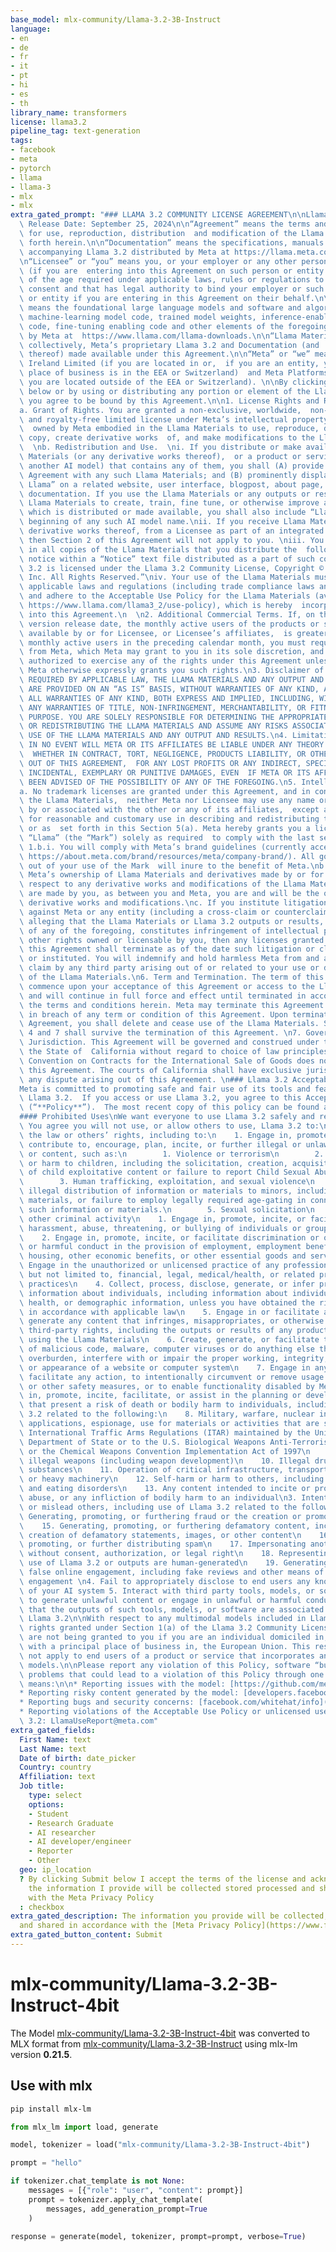 ```yaml
---
base_model: mlx-community/Llama-3.2-3B-Instruct
language:
- en
- de
- fr
- it
- pt
- hi
- es
- th
library_name: transformers
license: llama3.2
pipeline_tag: text-generation
tags:
- facebook
- meta
- pytorch
- llama
- llama-3
- mlx
- mlx
extra_gated_prompt: "### LLAMA 3.2 COMMUNITY LICENSE AGREEMENT\n\nLlama 3.2 Version\
  \ Release Date: September 25, 2024\n\n“Agreement” means the terms and conditions\
  \ for use, reproduction, distribution  and modification of the Llama Materials set\
  \ forth herein.\n\n“Documentation” means the specifications, manuals and documentation\
  \ accompanying Llama 3.2 distributed by Meta at https://llama.meta.com/doc/overview.\n\
  \n“Licensee” or “you” means you, or your employer or any other person or entity\
  \ (if you are  entering into this Agreement on such person or entity’s behalf),\
  \ of the age required under applicable laws, rules or regulations to provide legal\
  \ consent and that has legal authority to bind your employer or such other person\
  \ or entity if you are entering in this Agreement on their behalf.\n\n“Llama 3.2”\
  \ means the foundational large language models and software and algorithms, including\
  \ machine-learning model code, trained model weights, inference-enabling code, training-enabling\
  \ code, fine-tuning enabling code and other elements of the foregoing distributed\
  \ by Meta at  https://www.llama.com/llama-downloads.\n\n“Llama Materials” means,\
  \ collectively, Meta’s proprietary Llama 3.2 and Documentation (and  any portion\
  \ thereof) made available under this Agreement.\n\n“Meta” or “we” means Meta Platforms\
  \ Ireland Limited (if you are located in or,  if you are an entity, your principal\
  \ place of business is in the EEA or Switzerland)  and Meta Platforms, Inc. (if\
  \ you are located outside of the EEA or Switzerland). \n\nBy clicking “I Accept”\
  \ below or by using or distributing any portion or element of the Llama Materials,\
  \ you agree to be bound by this Agreement.\n\n1. License Rights and Redistribution.\n\
  a. Grant of Rights. You are granted a non-exclusive, worldwide,  non-transferable\
  \ and royalty-free limited license under Meta’s intellectual property or other rights\
  \  owned by Meta embodied in the Llama Materials to use, reproduce, distribute,\
  \ copy, create derivative works  of, and make modifications to the Llama Materials.\
  \  \nb. Redistribution and Use.  \ni. If you distribute or make available the Llama\
  \ Materials (or any derivative works thereof),  or a product or service (including\
  \ another AI model) that contains any of them, you shall (A) provide a copy of this\
  \ Agreement with any such Llama Materials; and (B) prominently display “Built with\
  \ Llama” on a related website, user interface, blogpost, about page, or product\
  \ documentation. If you use the Llama Materials or any outputs or results of the\
  \ Llama Materials to create, train, fine tune, or otherwise improve an AI model,\
  \ which is distributed or made available, you shall also include “Llama” at the\
  \ beginning of any such AI model name.\nii. If you receive Llama Materials, or any\
  \ derivative works thereof, from a Licensee as part of an integrated end user product,\
  \ then Section 2 of this Agreement will not apply to you. \niii. You must retain\
  \ in all copies of the Llama Materials that you distribute the  following attribution\
  \ notice within a “Notice” text file distributed as a part of such copies:  “Llama\
  \ 3.2 is licensed under the Llama 3.2 Community License, Copyright © Meta Platforms,\
  \ Inc. All Rights Reserved.”\niv. Your use of the Llama Materials must comply with\
  \ applicable laws and regulations (including trade compliance laws and regulations)\
  \ and adhere to the Acceptable Use Policy for the Llama Materials (available at\
  \ https://www.llama.com/llama3_2/use-policy), which is hereby  incorporated by reference\
  \ into this Agreement.\n  \n2. Additional Commercial Terms. If, on the Llama 3.2\
  \ version release date, the monthly active users of the products or services made\
  \ available by or for Licensee, or Licensee’s affiliates,  is greater than 700 million\
  \ monthly active users in the preceding calendar month, you must request  a license\
  \ from Meta, which Meta may grant to you in its sole discretion, and you are not\
  \ authorized to exercise any of the rights under this Agreement unless or until\
  \ Meta otherwise expressly grants you such rights.\n3. Disclaimer of Warranty. UNLESS\
  \ REQUIRED BY APPLICABLE LAW, THE LLAMA MATERIALS AND ANY OUTPUT AND  RESULTS THEREFROM\
  \ ARE PROVIDED ON AN “AS IS” BASIS, WITHOUT WARRANTIES OF ANY KIND, AND META DISCLAIMS\
  \ ALL WARRANTIES OF ANY KIND, BOTH EXPRESS AND IMPLIED, INCLUDING, WITHOUT LIMITATION,\
  \ ANY WARRANTIES OF TITLE, NON-INFRINGEMENT, MERCHANTABILITY, OR FITNESS FOR A PARTICULAR\
  \ PURPOSE. YOU ARE SOLELY RESPONSIBLE FOR DETERMINING THE APPROPRIATENESS OF USING\
  \ OR REDISTRIBUTING THE LLAMA MATERIALS AND ASSUME ANY RISKS ASSOCIATED WITH YOUR\
  \ USE OF THE LLAMA MATERIALS AND ANY OUTPUT AND RESULTS.\n4. Limitation of Liability.\
  \ IN NO EVENT WILL META OR ITS AFFILIATES BE LIABLE UNDER ANY THEORY OF LIABILITY,\
  \  WHETHER IN CONTRACT, TORT, NEGLIGENCE, PRODUCTS LIABILITY, OR OTHERWISE, ARISING\
  \ OUT OF THIS AGREEMENT,  FOR ANY LOST PROFITS OR ANY INDIRECT, SPECIAL, CONSEQUENTIAL,\
  \ INCIDENTAL, EXEMPLARY OR PUNITIVE DAMAGES, EVEN  IF META OR ITS AFFILIATES HAVE\
  \ BEEN ADVISED OF THE POSSIBILITY OF ANY OF THE FOREGOING.\n5. Intellectual Property.\n\
  a. No trademark licenses are granted under this Agreement, and in connection with\
  \ the Llama Materials,  neither Meta nor Licensee may use any name or mark owned\
  \ by or associated with the other or any of its affiliates,  except as required\
  \ for reasonable and customary use in describing and redistributing the Llama Materials\
  \ or as  set forth in this Section 5(a). Meta hereby grants you a license to use\
  \ “Llama” (the “Mark”) solely as required  to comply with the last sentence of Section\
  \ 1.b.i. You will comply with Meta’s brand guidelines (currently accessible  at\
  \ https://about.meta.com/brand/resources/meta/company-brand/). All goodwill arising\
  \ out of your use of the Mark  will inure to the benefit of Meta.\nb. Subject to\
  \ Meta’s ownership of Llama Materials and derivatives made by or for Meta, with\
  \ respect to any derivative works and modifications of the Llama Materials that\
  \ are made by you, as between you and Meta, you are and will be the owner of such\
  \ derivative works and modifications.\nc. If you institute litigation or other proceedings\
  \ against Meta or any entity (including a cross-claim or counterclaim in a lawsuit)\
  \ alleging that the Llama Materials or Llama 3.2 outputs or results, or any portion\
  \ of any of the foregoing, constitutes infringement of intellectual property or\
  \ other rights owned or licensable by you, then any licenses granted to you under\
  \ this Agreement shall terminate as of the date such litigation or claim is filed\
  \ or instituted. You will indemnify and hold harmless Meta from and against any\
  \ claim by any third party arising out of or related to your use or distribution\
  \ of the Llama Materials.\n6. Term and Termination. The term of this Agreement will\
  \ commence upon your acceptance of this Agreement or access to the Llama Materials\
  \ and will continue in full force and effect until terminated in accordance with\
  \ the terms and conditions herein. Meta may terminate this Agreement if you are\
  \ in breach of any term or condition of this Agreement. Upon termination of this\
  \ Agreement, you shall delete and cease use of the Llama Materials. Sections 3,\
  \ 4 and 7 shall survive the termination of this Agreement. \n7. Governing Law and\
  \ Jurisdiction. This Agreement will be governed and construed under the laws of\
  \ the State of  California without regard to choice of law principles, and the UN\
  \ Convention on Contracts for the International Sale of Goods does not apply to\
  \ this Agreement. The courts of California shall have exclusive jurisdiction of\
  \ any dispute arising out of this Agreement. \n### Llama 3.2 Acceptable Use Policy\n\
  Meta is committed to promoting safe and fair use of its tools and features, including\
  \ Llama 3.2.  If you access or use Llama 3.2, you agree to this Acceptable Use Policy\
  \ (“**Policy**”).  The most recent copy of this policy can be found at [https://www.llama.com/llama3_2/use-policy](https://www.llama.com/llama3_2/use-policy).\n\
  #### Prohibited Uses\nWe want everyone to use Llama 3.2 safely and responsibly.\
  \ You agree you will not use, or allow others to use, Llama 3.2 to:\n1. Violate\
  \ the law or others’ rights, including to:\n    1. Engage in, promote, generate,\
  \ contribute to, encourage, plan, incite, or further illegal or unlawful activity\
  \ or content, such as:\n        1. Violence or terrorism\n        2. Exploitation\
  \ or harm to children, including the solicitation, creation, acquisition, or dissemination\
  \ of child exploitative content or failure to report Child Sexual Abuse Material\n\
  \        3. Human trafficking, exploitation, and sexual violence\n        4. The\
  \ illegal distribution of information or materials to minors, including obscene\
  \ materials, or failure to employ legally required age-gating in connection with\
  \ such information or materials.\n        5. Sexual solicitation\n        6. Any\
  \ other criminal activity\n    1. Engage in, promote, incite, or facilitate the\
  \ harassment, abuse, threatening, or bullying of individuals or groups of individuals\n\
  \    2. Engage in, promote, incite, or facilitate discrimination or other unlawful\
  \ or harmful conduct in the provision of employment, employment benefits, credit,\
  \ housing, other economic benefits, or other essential goods and services\n    3.\
  \ Engage in the unauthorized or unlicensed practice of any profession including,\
  \ but not limited to, financial, legal, medical/health, or related professional\
  \ practices\n    4. Collect, process, disclose, generate, or infer private or sensitive\
  \ information about individuals, including information about individuals’ identity,\
  \ health, or demographic information, unless you have obtained the right to do so\
  \ in accordance with applicable law\n    5. Engage in or facilitate any action or\
  \ generate any content that infringes, misappropriates, or otherwise violates any\
  \ third-party rights, including the outputs or results of any products or services\
  \ using the Llama Materials\n    6. Create, generate, or facilitate the creation\
  \ of malicious code, malware, computer viruses or do anything else that could disable,\
  \ overburden, interfere with or impair the proper working, integrity, operation\
  \ or appearance of a website or computer system\n    7. Engage in any action, or\
  \ facilitate any action, to intentionally circumvent or remove usage restrictions\
  \ or other safety measures, or to enable functionality disabled by Meta \n2. Engage\
  \ in, promote, incite, facilitate, or assist in the planning or development of activities\
  \ that present a risk of death or bodily harm to individuals, including use of Llama\
  \ 3.2 related to the following:\n    8. Military, warfare, nuclear industries or\
  \ applications, espionage, use for materials or activities that are subject to the\
  \ International Traffic Arms Regulations (ITAR) maintained by the United States\
  \ Department of State or to the U.S. Biological Weapons Anti-Terrorism Act of 1989\
  \ or the Chemical Weapons Convention Implementation Act of 1997\n    9. Guns and\
  \ illegal weapons (including weapon development)\n    10. Illegal drugs and regulated/controlled\
  \ substances\n    11. Operation of critical infrastructure, transportation technologies,\
  \ or heavy machinery\n    12. Self-harm or harm to others, including suicide, cutting,\
  \ and eating disorders\n    13. Any content intended to incite or promote violence,\
  \ abuse, or any infliction of bodily harm to an individual\n3. Intentionally deceive\
  \ or mislead others, including use of Llama 3.2 related to the following:\n    14.\
  \ Generating, promoting, or furthering fraud or the creation or promotion of disinformation\n\
  \    15. Generating, promoting, or furthering defamatory content, including the\
  \ creation of defamatory statements, images, or other content\n    16. Generating,\
  \ promoting, or further distributing spam\n    17. Impersonating another individual\
  \ without consent, authorization, or legal right\n    18. Representing that the\
  \ use of Llama 3.2 or outputs are human-generated\n    19. Generating or facilitating\
  \ false online engagement, including fake reviews and other means of fake online\
  \ engagement \n4. Fail to appropriately disclose to end users any known dangers\
  \ of your AI system 5. Interact with third party tools, models, or software designed\
  \ to generate unlawful content or engage in unlawful or harmful conduct and/or represent\
  \ that the outputs of such tools, models, or software are associated with Meta or\
  \ Llama 3.2\n\nWith respect to any multimodal models included in Llama 3.2, the\
  \ rights granted under Section 1(a) of the Llama 3.2 Community License Agreement\
  \ are not being granted to you if you are an individual domiciled in, or a company\
  \ with a principal place of business in, the European Union. This restriction does\
  \ not apply to end users of a product or service that incorporates any such multimodal\
  \ models.\n\nPlease report any violation of this Policy, software “bug,” or other\
  \ problems that could lead to a violation of this Policy through one of the following\
  \ means:\n\n* Reporting issues with the model: [https://github.com/meta-llama/llama-models/issues](https://l.workplace.com/l.php?u=https%3A%2F%2Fgithub.com%2Fmeta-llama%2Fllama-models%2Fissues&h=AT0qV8W9BFT6NwihiOHRuKYQM_UnkzN_NmHMy91OT55gkLpgi4kQupHUl0ssR4dQsIQ8n3tfd0vtkobvsEvt1l4Ic6GXI2EeuHV8N08OG2WnbAmm0FL4ObkazC6G_256vN0lN9DsykCvCqGZ)\n\
  * Reporting risky content generated by the model: [developers.facebook.com/llama_output_feedback](http://developers.facebook.com/llama_output_feedback)\n\
  * Reporting bugs and security concerns: [facebook.com/whitehat/info](http://facebook.com/whitehat/info)\n\
  * Reporting violations of the Acceptable Use Policy or unlicensed uses of Llama\
  \ 3.2: LlamaUseReport@meta.com"
extra_gated_fields:
  First Name: text
  Last Name: text
  Date of birth: date_picker
  Country: country
  Affiliation: text
  Job title:
    type: select
    options:
    - Student
    - Research Graduate
    - AI researcher
    - AI developer/engineer
    - Reporter
    - Other
  geo: ip_location
  ? By clicking Submit below I accept the terms of the license and acknowledge that
    the information I provide will be collected stored processed and shared in accordance
    with the Meta Privacy Policy
  : checkbox
extra_gated_description: The information you provide will be collected, stored, processed
  and shared in accordance with the [Meta Privacy Policy](https://www.facebook.com/privacy/policy/).
extra_gated_button_content: Submit
---
```


# mlx-community/Llama-3.2-3B-Instruct-4bit

The Model [mlx-community/Llama-3.2-3B-Instruct-4bit](https://huggingface.co/mlx-community/Llama-3.2-3B-Instruct-4bit) was
converted to MLX format from [mlx-community/Llama-3.2-3B-Instruct](https://huggingface.co/mlx-community/Llama-3.2-3B-Instruct)
using mlx-lm version **0.21.5**.

## Use with mlx

```bash
pip install mlx-lm
```

```python
from mlx_lm import load, generate

model, tokenizer = load("mlx-community/Llama-3.2-3B-Instruct-4bit")

prompt = "hello"

if tokenizer.chat_template is not None:
    messages = [{"role": "user", "content": prompt}]
    prompt = tokenizer.apply_chat_template(
        messages, add_generation_prompt=True
    )

response = generate(model, tokenizer, prompt=prompt, verbose=True)
```
